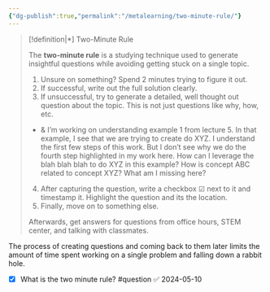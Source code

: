 ```yaml
---
{"dg-publish":true,"permalink":"/metalearning/two-minute-rule/"}
---
```


> [!definition|*] Two-Minute Rule
> 
> The **two-minute rule** is a studying technique used to generate insightful questions while avoiding getting stuck on a single topic.
> 1. Unsure on something? Spend 2 minutes trying to figure it out.
> 2. If successful, write out the full solution clearly.
> 3. If unsuccessful, try to generate a detailed, well thought out question about the topic. This is not just questions like why, how, etc.
> 	- & I’m working on understanding example 1 from lecture 5. In that example, I see that we are trying to create do XYZ. I understand the first few steps of this work. But I don’t see why we do the fourth step highlighted in my work here. How can I leverage the blah blah blah to do XYZ in this example? How is concept ABC related to concept XYZ? What am I missing here?
> 4. After capturing the question, write a checkbox ☑ next to it and timestamp it. Highlight the question and its the location. 
> 5. Finally, move on to something else.
> 
> Afterwards, get answers for questions from office hours, STEM center, and talking with classmates.

The process of creating questions and coming back to them later limits the amount of time spent working on a single problem and falling down a rabbit hole. 

- [x] What is the two minute rule? #question ✅ 2024-05-10